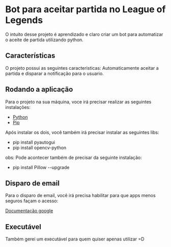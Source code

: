 # Bot para aceitar partida no League of Legends

O intuito desse projeto é aprendizado e claro criar um bot para automatizar o aceite de partida utilizando python.

## Características

O projeto possui as seguintes caracteristicas: Automaticamente aceitar a partida e disparar a notificação para o usuario.

## Rodando a aplicação

Para o projeto na sua máquina, voce irá precisar realizar as seguintes instalações:

- [Python](https://www.python.org/)
- [Pip](https://pypi.org/project/pip/)

Após instalar os dois, você também irá precisar instalar as seguintes libs:

- pip install pyautogui
- pip install opencv-python

obs: Pode acontecer também de precisar da seguinte instalação:

- pip install Pillow --upgrade

## Disparo de email

Para o disparo de email, você irá precisa habilitar para que apps menos seguros façam o acesso:

[Documentação google](https://support.google.com/accounts/answer/6010255#zippy=%2Cse-a-op%C3%A7%C3%A3o-acesso-a-app-menos-seguro-estiver-desativada-para-sua-conta%2Cse-a-op%C3%A7%C3%A3o-acesso-a-app-menos-seguro-estiver-ativada-para-sua-conta)

## Executável

Também gerei um executável para quem quiser apenas utilizar =D

